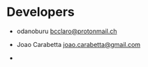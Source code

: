 # Developers


* odanoburu <bcclaro@protonmail.ch>

* Joao Carabetta <joao.carabetta@gmail.com>

* 
